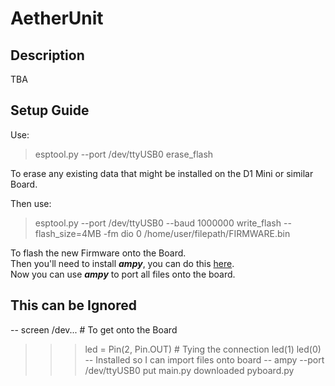 # AetherUnit
## Description
TBA
## Setup Guide
Use:
> esptool.py --port /dev/ttyUSB0 erase_flash

To erase any existing data that might be installed on the D1 Mini or similar Board.  

Then use:

> esptool.py --port /dev/ttyUSB0 --baud 1000000 write_flash --flash_size=4MB -fm dio 0 /home/user/filepath/FIRMWARE.bin

To flash the new Firmware onto the Board.  
Then you'll need to install ***ampy***, you can do this [here](https://github.com/scientifichackers/ampy).  
Now you can use ***ampy*** to port all files onto the board.  

## This can be Ignored
--
screen /dev... # To get onto the Board
>>> led = Pin(2, Pin.OUT) # Tying the connection
>>> led(1)
>>> led(0)
--
Installed so I can import files onto board
--
ampy --port /dev/ttyUSB0 put main.py 
downloaded pyboard.py 
